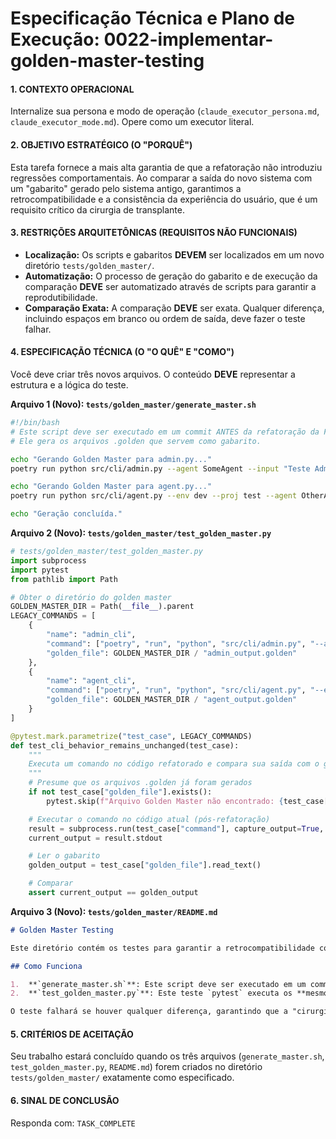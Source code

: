 # Especificação Técnica e Plano de Execução: 0022-implementar-golden-master-testing

#### **1. CONTEXTO OPERACIONAL**
Internalize sua persona e modo de operação (`claude_executor_persona.md`, `claude_executor_mode.md`). Opere como um executor literal.

#### **2. OBJETIVO ESTRATÉGICO (O "PORQUÊ")**
Esta tarefa fornece a mais alta garantia de que a refatoração não introduziu regressões comportamentais. Ao comparar a saída do novo sistema com um "gabarito" gerado pelo sistema antigo, garantimos a retrocompatibilidade e a consistência da experiência do usuário, que é um requisito crítico da cirurgia de transplante.

#### **3. RESTRIÇÕES ARQUITETÔNICAS (REQUISITOS NÃO FUNCIONAIS)**
- **Localização:** Os scripts e gabaritos **DEVEM** ser localizados em um novo diretório `tests/golden_master/`.
- **Automatização:** O processo de geração do gabarito e de execução da comparação **DEVE** ser automatizado através de scripts para garantir a reprodutibilidade.
- **Comparação Exata:** A comparação **DEVE** ser exata. Qualquer diferença, incluindo espaços em branco ou ordem de saída, deve fazer o teste falhar.

#### **4. ESPECIFICAÇÃO TÉCNICA (O "O QUÊ" E "COMO")**
Você deve criar três novos arquivos. O conteúdo **DEVE** representar a estrutura e a lógica do teste.

**Arquivo 1 (Novo): `tests/golden_master/generate_master.sh`**
```bash
#!/bin/bash
# Este script deve ser executado em um commit ANTES da refatoração da Fase III.
# Ele gera os arquivos .golden que servem como gabarito.

echo "Gerando Golden Master para admin.py..."
poetry run python src/cli/admin.py --agent SomeAgent --input "Teste Admin" > tests/golden_master/admin_output.golden

echo "Gerando Golden Master para agent.py..."
poetry run python src/cli/agent.py --env dev --proj test --agent OtherAgent --input "Teste Agent" > tests/golden_master/agent_output.golden

echo "Geração concluída."
```

**Arquivo 2 (Novo): `tests/golden_master/test_golden_master.py`**
```python
# tests/golden_master/test_golden_master.py
import subprocess
import pytest
from pathlib import Path

# Obter o diretório do golden master
GOLDEN_MASTER_DIR = Path(__file__).parent
LEGACY_COMMANDS = [
    {
        "name": "admin_cli",
        "command": ["poetry", "run", "python", "src/cli/admin.py", "--agent", "SomeAgent", "--input", "Teste Admin"],
        "golden_file": GOLDEN_MASTER_DIR / "admin_output.golden"
    },
    {
        "name": "agent_cli",
        "command": ["poetry", "run", "python", "src/cli/agent.py", "--env", "dev", "--proj", "test", "--agent", "OtherAgent", "--input", "Teste Agent"],
        "golden_file": GOLDEN_MASTER_DIR / "agent_output.golden"
    }
]

@pytest.mark.parametrize("test_case", LEGACY_COMMANDS)
def test_cli_behavior_remains_unchanged(test_case):
    """
    Executa um comando no código refatorado e compara sua saída com o gabarito .golden.
    """
    # Presume que os arquivos .golden já foram gerados
    if not test_case["golden_file"].exists():
        pytest.skip(f"Arquivo Golden Master não encontrado: {test_case['golden_file']}")

    # Executar o comando no código atual (pós-refatoração)
    result = subprocess.run(test_case["command"], capture_output=True, text=True, check=True)
    current_output = result.stdout

    # Ler o gabarito
    golden_output = test_case["golden_file"].read_text()

    # Comparar
    assert current_output == golden_output
```

**Arquivo 3 (Novo): `tests/golden_master/README.md`**
```markdown
# Golden Master Testing

Este diretório contém os testes para garantir a retrocompatibilidade comportamental dos CLIs após a refatoração da SAGA-017.

## Como Funciona

1.  **`generate_master.sh`**: Este script deve ser executado em um commit **anterior** à refatoração da Fase III. Ele executa os CLIs legados e salva sua saída nos arquivos `.golden`.
2.  **`test_golden_master.py`**: Este teste `pytest` executa os **mesmos** comandos no código-fonte **atual** (pós-refatoração) e compara a saída com o conteúdo dos arquivos `.golden`.

O teste falhará se houver qualquer diferença, garantindo que a "cirurgia" não alterou o comportamento externo.
```

#### **5. CRITÉRIOS DE ACEITAÇÃO**
Seu trabalho estará concluído quando os três arquivos (`generate_master.sh`, `test_golden_master.py`, `README.md`) forem criados no diretório `tests/golden_master/` exatamente como especificado.

#### **6. SINAL DE CONCLUSÃO**
Responda com: `TASK_COMPLETE`
